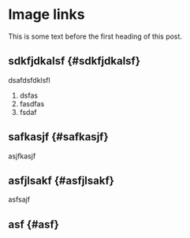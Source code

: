 # Image links


This is some text before the first heading of this post.


## sdkfjdkalsf {#sdkfjdkalsf}

dsafdsfdklsfl

1.  dsfas
2.  fasdfas
3.  fsdaf


## safkasjf {#safkasjf}

asjfkasjf


## asfjlsakf {#asfjlsakf}

asfsajf


## asf {#asf}


